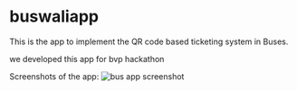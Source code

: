 # buswaliapp
This is the app to implement the QR code based ticketing system in Buses.

we developed this app for bvp hackathon 

Screenshots of the app:
![bus app screenshot](https://user-images.githubusercontent.com/20511163/40021855-b8255d40-57e3-11e8-9450-2313a6803616.png)
